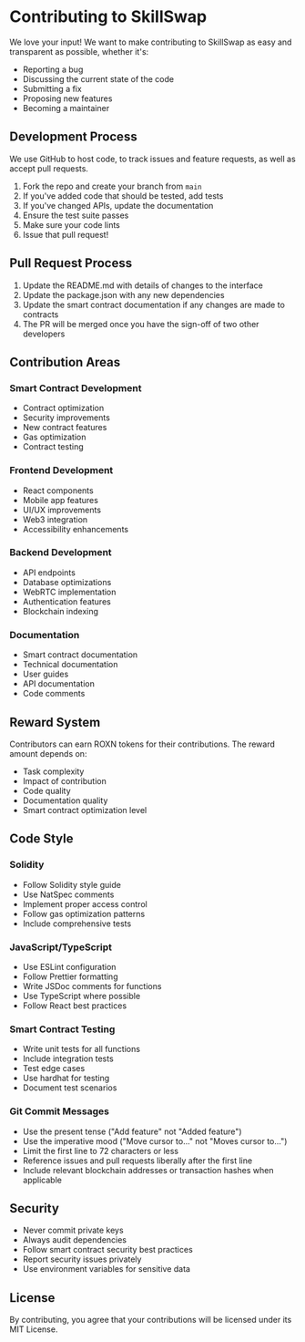 # Contributing to SkillSwap

We love your input! We want to make contributing to SkillSwap as easy and transparent as possible, whether it's:

- Reporting a bug
- Discussing the current state of the code
- Submitting a fix
- Proposing new features
- Becoming a maintainer

## Development Process

We use GitHub to host code, to track issues and feature requests, as well as accept pull requests.

1. Fork the repo and create your branch from `main`
2. If you've added code that should be tested, add tests
3. If you've changed APIs, update the documentation
4. Ensure the test suite passes
5. Make sure your code lints
6. Issue that pull request!

## Pull Request Process

1. Update the README.md with details of changes to the interface
2. Update the package.json with any new dependencies
3. Update the smart contract documentation if any changes are made to contracts
4. The PR will be merged once you have the sign-off of two other developers

## Contribution Areas

### Smart Contract Development
- Contract optimization
- Security improvements
- New contract features
- Gas optimization
- Contract testing

### Frontend Development
- React components
- Mobile app features
- UI/UX improvements
- Web3 integration
- Accessibility enhancements

### Backend Development
- API endpoints
- Database optimizations
- WebRTC implementation
- Authentication features
- Blockchain indexing

### Documentation
- Smart contract documentation
- Technical documentation
- User guides
- API documentation
- Code comments

## Reward System

Contributors can earn ROXN tokens for their contributions. The reward amount depends on:

- Task complexity
- Impact of contribution
- Code quality
- Documentation quality
- Smart contract optimization level

## Code Style

### Solidity
- Follow Solidity style guide
- Use NatSpec comments
- Implement proper access control
- Follow gas optimization patterns
- Include comprehensive tests

### JavaScript/TypeScript
- Use ESLint configuration
- Follow Prettier formatting
- Write JSDoc comments for functions
- Use TypeScript where possible
- Follow React best practices

### Smart Contract Testing
- Write unit tests for all functions
- Include integration tests
- Test edge cases
- Use hardhat for testing
- Document test scenarios

### Git Commit Messages
- Use the present tense ("Add feature" not "Added feature")
- Use the imperative mood ("Move cursor to..." not "Moves cursor to...")
- Limit the first line to 72 characters or less
- Reference issues and pull requests liberally after the first line
- Include relevant blockchain addresses or transaction hashes when applicable

## Security

- Never commit private keys
- Always audit dependencies
- Follow smart contract security best practices
- Report security issues privately
- Use environment variables for sensitive data

## License

By contributing, you agree that your contributions will be licensed under its MIT License. 